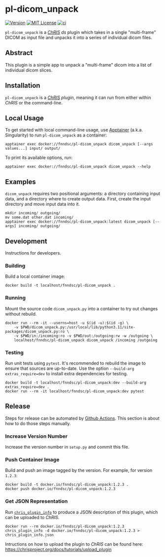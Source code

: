 # pl-dicom_unpack

[![Version](https://img.shields.io/docker/v/fnndsc/pl-dicom_unpack?sort=semver)](https://hub.docker.com/r/fnndsc/pl-dicom_unpack)
[![MIT License](https://img.shields.io/github/license/fnndsc/pl-dicom_unpack)](https://github.com/FNNDSC/pl-dicom_unpack/blob/main/LICENSE)
[![ci](https://github.com/FNNDSC/pl-dicom_unpack/actions/workflows/ci.yml/badge.svg)](https://github.com/FNNDSC/pl-dicom_unpack/actions/workflows/ci.yml)

`pl-dicom_unpack` is a [_ChRIS_](https://chrisproject.org/)
_ds_ plugin which takes in a single "multi-frame" DICOM as input file and unpacks it into a 
series of individual dicom files.

## Abstract

This plugin is a simple app to unpack a "multi-frame" dicom into a list of 
individual dicom slices.

## Installation

`pl-dicom_unpack` is a _[ChRIS](https://chrisproject.org/) plugin_, meaning it can
run from either within _ChRIS_ or the command-line.

## Local Usage

To get started with local command-line usage, use [Apptainer](https://apptainer.org/)
(a.k.a. Singularity) to run `pl-dicom_unpack` as a container:

```shell
apptainer exec docker://fnndsc/pl-dicom_unpack dicom_unpack [--args values...] input/ output/
```

To print its available options, run:

```shell
apptainer exec docker://fnndsc/pl-dicom_unpack dicom_unpack --help
```

## Examples

`dicom_unpack` requires two positional arguments: a directory containing
input data, and a directory where to create output data.
First, create the input directory and move input data into it.

```shell
mkdir incoming/ outgoing/
mv some.dat other.dat incoming/
apptainer exec docker://fnndsc/pl-dicom_unpack:latest dicom_unpack [--args] incoming/ outgoing/
```

## Development

Instructions for developers.

### Building

Build a local container image:

```shell
docker build -t localhost/fnndsc/pl-dicom_unpack .
```

### Running

Mount the source code `dicom_unpack.py` into a container to try out changes without rebuild.

```shell
docker run --rm -it --userns=host -u $(id -u):$(id -g) \
    -v $PWD/dicom_unpack.py:/usr/local/lib/python3.11/site-packages/dicom_unpack.py:ro \
    -v $PWD/in:/incoming:ro -v $PWD/out:/outgoing:rw -w /outgoing \
    localhost/fnndsc/pl-dicom_unpack dicom_unpack /incoming /outgoing
```

### Testing

Run unit tests using `pytest`.
It's recommended to rebuild the image to ensure that sources are up-to-date.
Use the option `--build-arg extras_require=dev` to install extra dependencies for testing.

```shell
docker build -t localhost/fnndsc/pl-dicom_unpack:dev --build-arg extras_require=dev .
docker run --rm -it localhost/fnndsc/pl-dicom_unpack:dev pytest
```

## Release

Steps for release can be automated by [Github Actions](.github/workflows/ci.yml).
This section is about how to do those steps manually.

### Increase Version Number

Increase the version number in `setup.py` and commit this file.

### Push Container Image

Build and push an image tagged by the version. For example, for version `1.2.3`:

```
docker build -t docker.io/fnndsc/pl-dicom_unpack:1.2.3 .
docker push docker.io/fnndsc/pl-dicom_unpack:1.2.3
```

### Get JSON Representation

Run [`chris_plugin_info`](https://github.com/FNNDSC/chris_plugin#usage)
to produce a JSON description of this plugin, which can be uploaded to _ChRIS_.

```shell
docker run --rm docker.io/fnndsc/pl-dicom_unpack:1.2.3 chris_plugin_info -d docker.io/fnndsc/pl-dicom_unpack:1.2.3 > chris_plugin_info.json
```

Intructions on how to upload the plugin to _ChRIS_ can be found here:
https://chrisproject.org/docs/tutorials/upload_plugin

